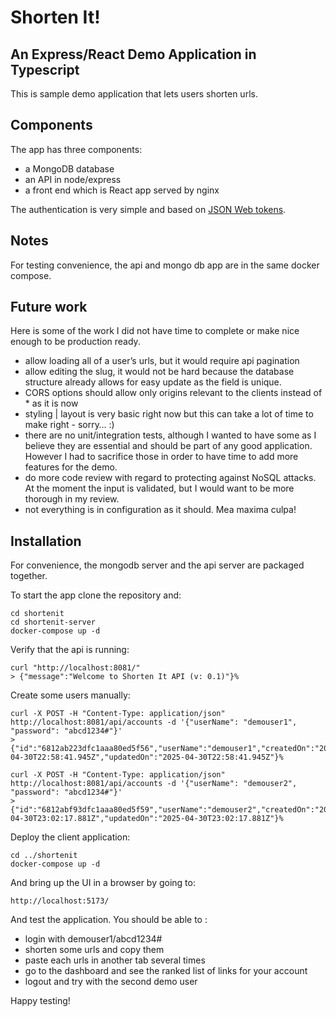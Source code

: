 # Shorten It!
## An Express/React Demo Application in Typescript

This is sample demo application that lets users shorten urls.
 
## Components
The app has three components:
- a MongoDB database
- an API in node/express
- a front end which is React app served by nginx

The authentication is very simple and based on [JSON Web tokens](https://en.wikipedia.org/wiki/JSON_Web_Token).

## Notes
For testing convenience, the api and mongo db app are in the same docker compose.

## Future work
Here is some of the work I did not have time to complete or make nice enough to be production ready.

- allow loading all of a user’s urls, but it would require api pagination
- allow editing the slug, it would not be hard because the database structure already allows for easy update as the field is unique.
- CORS options should allow only origins relevant to the clients instead of * as it is now
- styling | layout is very basic right now but this can take a lot of time to make right - sorry… :)
- there are no unit/integration tests, although I wanted to have some as I believe they are essential and should be part of any good application. However I had to sacrifice those in order to have time to add more features for the demo. 
- do more code review with regard to protecting against NoSQL attacks. At the moment the input is validated, but I would want to be more thorough in my review.
- not everything is in configuration as it should. Mea maxima culpa!
 
## Installation
For convenience, the mongodb server and the api server are packaged together.

To start the app clone the repository and:
```
cd shortenit
cd shortenit-server
docker-compose up -d
```

Verify that the api is running:
```
curl "http://localhost:8081/"
> {"message":"Welcome to Shorten It API (v: 0.1)"}%
```

Create some users manually:
```
curl -X POST -H "Content-Type: application/json" http://localhost:8081/api/accounts -d '{"userName": "demouser1", "password": "abcd1234#"}'
> {"id":"6812ab223dfc1aaa80ed5f56","userName":"demouser1","createdOn":"2025-04-30T22:58:41.945Z","updatedOn":"2025-04-30T22:58:41.945Z"}%

curl -X POST -H "Content-Type: application/json" http://localhost:8081/api/accounts -d '{"userName": "demouser2", "password": "abcd1234#"}'
> {"id":"6812abf93dfc1aaa80ed5f59","userName":"demouser2","createdOn":"2025-04-30T23:02:17.881Z","updatedOn":"2025-04-30T23:02:17.881Z"}%
```

Deploy the client application:
```
cd ../shortenit
docker-compose up -d
```

And bring up the UI in a browser by going to:
```
http://localhost:5173/
```

And test the application. You should be able to :
- login with demouser1/abcd1234#
- shorten some urls and copy them
- paste each urls in another tab several times
- go to the dashboard and see the ranked list of links for your account
- logout and try with the second demo user


Happy testing!

 